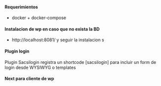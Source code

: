 #### Requerimientos
* docker + docker-compose


#### Instalacion de wp en caso que no exista la BD
* http://localhost:8081/ y seguir la instalacion s

#### Plugin login
Plugin Sacsilogin registra un shortcode [sacsilogin] para incluir un form de login desde WYSIWYG o templates

#### Next para cliente de wp
